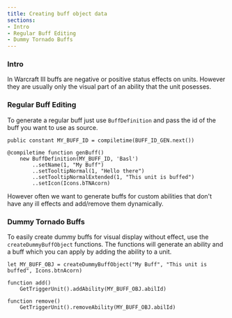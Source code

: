 ```yaml
---
title: Creating buff object data
sections:
- Intro
- Regular Buff Editing
- Dummy Tornado Buffs
---
```


### Intro

In Warcraft III buffs are negative or positive status effects on units.
However they are usually only the visual part of an ability that the unit posesses.

### Regular Buff Editing

To generate a regular buff just use `BuffDefinition` and pass the id of the buff you want to use as source.

```wurst
public constant MY_BUFF_ID = compiletime(BUFF_ID_GEN.next())

@compiletime function genBuff()
	new BuffDefinition(MY_BUFF_ID, 'Basl')
		..setName(1, "My Buff")
		..setTooltipNormal(1, "Hello there")
		..setTooltipNormalExtended(1, "This unit is buffed")
		..setIcon(Icons.bTNAcorn)
```

However often we want to generate buffs for custom abilities that don't have any ill effects and add/remove them dynamically.

### Dummy Tornado Buffs

To easily create dummy buffs for visual display without effect, use the `createDummyBuffObject` functions.
The functions will generate an ability and a buff which you can apply by adding the ability to a unit.

```wurst
let MY_BUFF_OBJ = createDummyBuffObject("My Buff", "This unit is buffed", Icons.btnAcorn)

function add()
	GetTriggerUnit().addAbility(MY_BUFF_OBJ.abilId)

function remove()
	GetTriggerUnit().removeAbility(MY_BUFF_OBJ.abilId)
```

